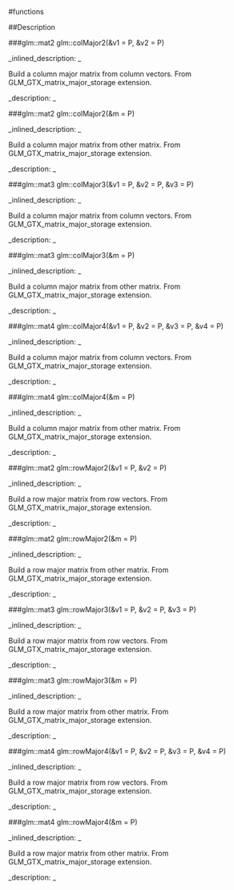 #functions


<!--
_visible: True_
_advanced: False_
-->

##Description





<!----------------------------------------------------------------------------->

###glm::mat2 glm::colMajor2(&v1 = P, &v2 = P)

<!--
_syntax: glm::colMajor2(&v1 = P, &v2 = P)_
_name: glm::colMajor2_
_returns: glm::mat2_
_returns_description: _
_parameters: const glm::vec2 &v1=P, const glm::vec2 &v2=P_
_version_started: 0.10.0_
_version_deprecated: _
_summary: _
_constant: False_
_static: False_
_visible: True_
_advanced: False_
-->

_inlined_description: _

 Build a column major matrix from column vectors.
 From GLM_GTX_matrix_major_storage extension.





_description: _







<!----------------------------------------------------------------------------->

###glm::mat2 glm::colMajor2(&m = P)

<!--
_syntax: glm::colMajor2(&m = P)_
_name: glm::colMajor2_
_returns: glm::mat2_
_returns_description: _
_parameters: const glm::mat2 &m=P_
_version_started: 0.10.0_
_version_deprecated: _
_summary: _
_constant: False_
_static: False_
_visible: True_
_advanced: False_
-->

_inlined_description: _

 Build a column major matrix from other matrix.
 From GLM_GTX_matrix_major_storage extension.





_description: _







<!----------------------------------------------------------------------------->

###glm::mat3 glm::colMajor3(&v1 = P, &v2 = P, &v3 = P)

<!--
_syntax: glm::colMajor3(&v1 = P, &v2 = P, &v3 = P)_
_name: glm::colMajor3_
_returns: glm::mat3_
_returns_description: _
_parameters: const glm::vec3 &v1=P, const glm::vec3 &v2=P, const glm::vec3 &v3=P_
_version_started: 0.10.0_
_version_deprecated: _
_summary: _
_constant: False_
_static: False_
_visible: True_
_advanced: False_
-->

_inlined_description: _

 Build a column major matrix from column vectors.
 From GLM_GTX_matrix_major_storage extension.





_description: _







<!----------------------------------------------------------------------------->

###glm::mat3 glm::colMajor3(&m = P)

<!--
_syntax: glm::colMajor3(&m = P)_
_name: glm::colMajor3_
_returns: glm::mat3_
_returns_description: _
_parameters: const glm::mat3 &m=P_
_version_started: 0.10.0_
_version_deprecated: _
_summary: _
_constant: False_
_static: False_
_visible: True_
_advanced: False_
-->

_inlined_description: _

 Build a column major matrix from other matrix.
 From GLM_GTX_matrix_major_storage extension.





_description: _







<!----------------------------------------------------------------------------->

###glm::mat4 glm::colMajor4(&v1 = P, &v2 = P, &v3 = P, &v4 = P)

<!--
_syntax: glm::colMajor4(&v1 = P, &v2 = P, &v3 = P, &v4 = P)_
_name: glm::colMajor4_
_returns: glm::mat4_
_returns_description: _
_parameters: const glm::vec4 &v1=P, const glm::vec4 &v2=P, const glm::vec4 &v3=P, const glm::vec4 &v4=P_
_version_started: 0.10.0_
_version_deprecated: _
_summary: _
_constant: False_
_static: False_
_visible: True_
_advanced: False_
-->

_inlined_description: _

 Build a column major matrix from column vectors.
 From GLM_GTX_matrix_major_storage extension.





_description: _







<!----------------------------------------------------------------------------->

###glm::mat4 glm::colMajor4(&m = P)

<!--
_syntax: glm::colMajor4(&m = P)_
_name: glm::colMajor4_
_returns: glm::mat4_
_returns_description: _
_parameters: const glm::mat4 &m=P_
_version_started: 0.10.0_
_version_deprecated: _
_summary: _
_constant: False_
_static: False_
_visible: True_
_advanced: False_
-->

_inlined_description: _

 Build a column major matrix from other matrix.
 From GLM_GTX_matrix_major_storage extension.





_description: _







<!----------------------------------------------------------------------------->

###glm::mat2 glm::rowMajor2(&v1 = P, &v2 = P)

<!--
_syntax: glm::rowMajor2(&v1 = P, &v2 = P)_
_name: glm::rowMajor2_
_returns: glm::mat2_
_returns_description: _
_parameters: const glm::vec2 &v1=P, const glm::vec2 &v2=P_
_version_started: 0.10.0_
_version_deprecated: _
_summary: _
_constant: False_
_static: False_
_visible: True_
_advanced: False_
-->

_inlined_description: _

 Build a row major matrix from row vectors.
 From GLM_GTX_matrix_major_storage extension.





_description: _







<!----------------------------------------------------------------------------->

###glm::mat2 glm::rowMajor2(&m = P)

<!--
_syntax: glm::rowMajor2(&m = P)_
_name: glm::rowMajor2_
_returns: glm::mat2_
_returns_description: _
_parameters: const glm::mat2 &m=P_
_version_started: 0.10.0_
_version_deprecated: _
_summary: _
_constant: False_
_static: False_
_visible: True_
_advanced: False_
-->

_inlined_description: _

 Build a row major matrix from other matrix.
 From GLM_GTX_matrix_major_storage extension.





_description: _







<!----------------------------------------------------------------------------->

###glm::mat3 glm::rowMajor3(&v1 = P, &v2 = P, &v3 = P)

<!--
_syntax: glm::rowMajor3(&v1 = P, &v2 = P, &v3 = P)_
_name: glm::rowMajor3_
_returns: glm::mat3_
_returns_description: _
_parameters: const glm::vec3 &v1=P, const glm::vec3 &v2=P, const glm::vec3 &v3=P_
_version_started: 0.10.0_
_version_deprecated: _
_summary: _
_constant: False_
_static: False_
_visible: True_
_advanced: False_
-->

_inlined_description: _

 Build a row major matrix from row vectors.
 From GLM_GTX_matrix_major_storage extension.





_description: _







<!----------------------------------------------------------------------------->

###glm::mat3 glm::rowMajor3(&m = P)

<!--
_syntax: glm::rowMajor3(&m = P)_
_name: glm::rowMajor3_
_returns: glm::mat3_
_returns_description: _
_parameters: const glm::mat3 &m=P_
_version_started: 0.10.0_
_version_deprecated: _
_summary: _
_constant: False_
_static: False_
_visible: True_
_advanced: False_
-->

_inlined_description: _

 Build a row major matrix from other matrix.
 From GLM_GTX_matrix_major_storage extension.





_description: _







<!----------------------------------------------------------------------------->

###glm::mat4 glm::rowMajor4(&v1 = P, &v2 = P, &v3 = P, &v4 = P)

<!--
_syntax: glm::rowMajor4(&v1 = P, &v2 = P, &v3 = P, &v4 = P)_
_name: glm::rowMajor4_
_returns: glm::mat4_
_returns_description: _
_parameters: const glm::vec4 &v1=P, const glm::vec4 &v2=P, const glm::vec4 &v3=P, const glm::vec4 &v4=P_
_version_started: 0.10.0_
_version_deprecated: _
_summary: _
_constant: False_
_static: False_
_visible: True_
_advanced: False_
-->

_inlined_description: _

 Build a row major matrix from row vectors.
 From GLM_GTX_matrix_major_storage extension.





_description: _







<!----------------------------------------------------------------------------->

###glm::mat4 glm::rowMajor4(&m = P)

<!--
_syntax: glm::rowMajor4(&m = P)_
_name: glm::rowMajor4_
_returns: glm::mat4_
_returns_description: _
_parameters: const glm::mat4 &m=P_
_version_started: 0.10.0_
_version_deprecated: _
_summary: _
_constant: False_
_static: False_
_visible: True_
_advanced: False_
-->

_inlined_description: _

 Build a row major matrix from other matrix.
 From GLM_GTX_matrix_major_storage extension.





_description: _







<!----------------------------------------------------------------------------->

